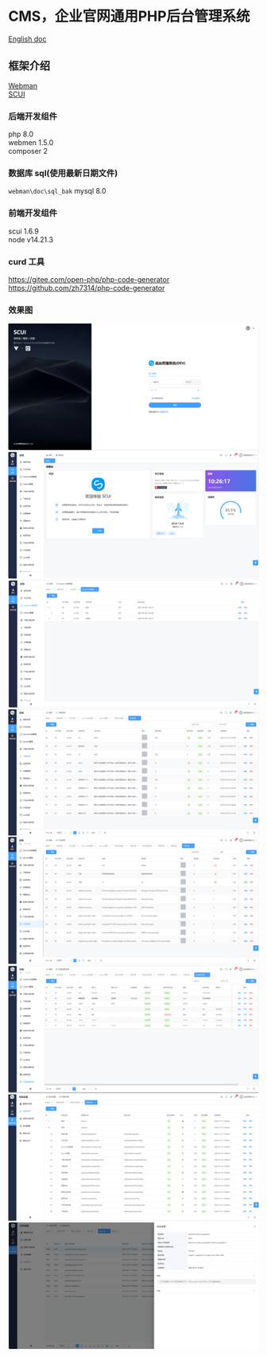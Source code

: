 # CMS，企业官网通用PHP后台管理系统

[English doc](./README.en.md)  


## 框架介绍
[Webman](https://github.com/walkor/webman)   
[SCUI](https://gitee.com/lolicode/scui)


### 后端开发组件
php 8.0     
webmen 1.5.0     
composer 2      

### 数据库 sql(使用最新日期文件)
`webman\doc\sql_bak`
mysql 8.0

### 前端开发组件
scui 1.6.9      
node v14.21.3       

### curd 工具
https://gitee.com/open-php/php-code-generator  
https://github.com/zh7314/php-code-generator

### 效果图
![1.png](./images/1.png)
![2.png](./images/2.png)
![3.png](./images/3.png)
![4.png](./images/4.png)
![5.png](./images/5.png)
![6.png](./images/6.png)
![7.png](./images/7.png)
![8.png](./images/8.png)

